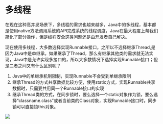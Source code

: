 # 多线程

在现在这种高并发场景下，多线程的需求也越来越多，Java中的多线程，基本都是使用native方法调用系统的API完成系统的线程调度，Java在最大程度上帮我们简化了部分操作，但是线程安全这类问题还是由开发者自己解决。

现在使用多线程，大多数选择实现Runnable接口，之所以不选择继承Thread,是因为Java中是单继承，如果继承了Thread，那么有继承其他类的需求就无法实现，Java中是允许实现多接口的，所以大多数情况下选择实现Runnable接口；但是二者之间又有什么区别呢？

1. Java中的单继承机制限制，实现Runnable不会受到单继承限制
2. 继承Thread的方式共享数据比较方便，使用static方式，实现Runnable共享数据时，只需要共用同一个Runnable接口的实现
3. 继承Thread类的方式，在同步锁时，要么选择一个static对象作为锁，要么选择“classname.class”或者当前类的Class对象，实现Runnable接口时，同步锁可以直接锁this对象。

![](../../.gitbook/assets/thread.png)


